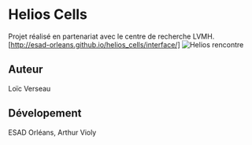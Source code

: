 Helios Cells
===

Projet réalisé en partenariat avec le centre de recherche LVMH. 
[http://esad-orleans.github.io/helios_cells/interface/]
![Helios rencontre](Phase-de--rencontre/Helios-rencontre30-3-2015-à-14h56min.jpg)

Auteur
---

Loïc Verseau

Dévelopement
---

ESAD Orléans, Arthur Violy


